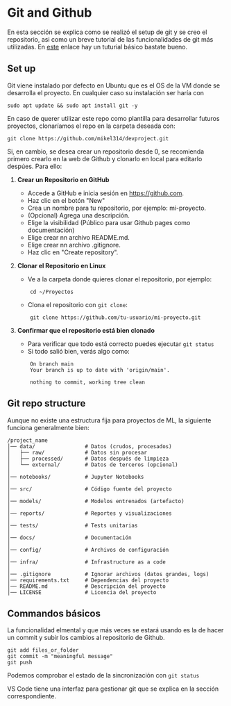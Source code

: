 # Git and Github

En esta sección se explica como se realizó el setup de git y se creo el repositorio, asi como un breve tutorial de las funcionalidades de git más utilizadas.
En [este](https://product.hubspot.com/blog/git-and-github-tutorial-for-beginners) enlace hay un tuturial básico bastate bueno.

## Set up

Git viene instalado por defecto en Ubuntu que es el OS de la VM donde se desarrolla el proyecto. En cualquier caso su instalación ser haría con

```console
sudo apt update && sudo apt install git -y
```

En caso de querer utilizar este repo como plantilla para desarrollar futuros proyectos, clonaríamos el repo en la carpeta deseada con:

```console
git clone https://github.com/mikel314/devproject.git
```

Si, en cambio, se desea crear un repositorio desde 0, se recomienda primero crearlo en la web de Github y clonarlo en local para editarlo despúes. Para ello:

1. **Crear un Repositorio en GitHub**

   - Accede a GitHub e inicia sesión en https://github.com.
   - Haz clic en el botón "New"
   - Crea un nombre para tu repositorio, por ejemplo: mi-proyecto.
   - (Opcional) Agrega una descripción.
   - Elige la visibilidad (Público para usar Github pages como documentación)
   - Elige crear nn archivo README.md.
   - Elige crear nn archivo .gitignore.
   - Haz clic en "Create repository".

2. **Clonar el Repositorio en Linux**

   - Ve a la carpeta donde quieres clonar el repositorio, por ejemplo:

   ```console
       cd ~/Proyectos
   ```

   - Clona el repositorio con `git clone`:

   ```console
       git clone https://github.com/tu-usuario/mi-proyecto.git
   ```

3. **Confirmar que el repositorio está bien clonado**

   - Para verificar que todo está correcto puedes ejecutar `git status`
   - Si todo salió bien, verás algo como:

   ```console
       On branch main
       Your branch is up to date with 'origin/main'.

       nothing to commit, working tree clean
   ```

## Git repo structure

Aunque no existe una estructura fija para proyectos de ML, la siguiente funciona generalmente bien:

```
/project_name
│── data/                # Datos (crudos, procesados)
│   ├── raw/             # Datos sin procesar
│   ├── processed/       # Datos después de limpieza
│   └── external/        # Datos de terceros (opcional)
│
│── notebooks/           # Jupyter Notebooks
│
│── src/                 # Código fuente del proyecto
│
│── models/              # Modelos entrenados (artefacto)
│
│── reports/             # Reportes y visualizaciones
│
│── tests/               # Tests unitarias
│
│── docs/                # Documentación
│
│── config/              # Archivos de configuración
│
│── infra/               # Infrastructure as a code
│
│── .gitignore           # Ignorar archivos (datos grandes, logs)
│── requirements.txt     # Dependencias del proyecto
│── README.md            # Descripción del proyecto
│── LICENSE              # Licencia del proyecto

```

## Commandos básicos

La funcionalidad elmental y que más veces se estará usando es la de hacer un commit y subir los cambios al repositorio de Github.

```console
git add files_or_folder
git commit -m "meaningful message"
git push
```

Podemos comprobar el estado de la sincronización con `git status`

VS Code tiene una interfaz para gestionar git que se explica en la sección correspondiente.
